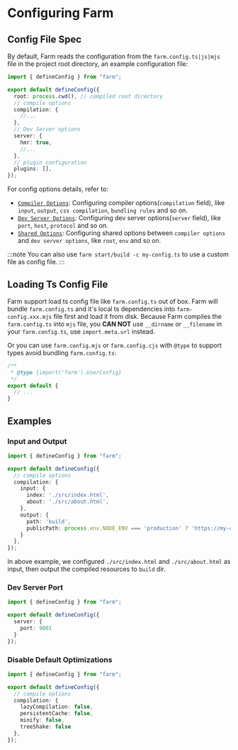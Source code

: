 # Configuring Farm

## Config File Spec
By default, Farm reads the configuration from the `farm.config.ts|js|mjs` file in the project root directory, an example configuration file:

```ts title="farm.config.ts" {5-7}
import { defineConfig } from "farm";

export default defineConfig({
  root: process.cwd(), // compiled root directory
  // compile options
  compilation: {
    //...
  },
  // Dev Server options
  server: {
    hmr: true,
    //...
  },
  // plugin configuration
  plugins: [],
});
```

For config options details, refer to:
* [`Compiler Options`](/docs/config/compilation-options): Configuring compiler options(`compilation` field), like `input`, `output`, `css compilation`, `bundling rules` and so on.
* [`Dev Server Options`](/docs/config/dev-server): Configuring dev server options(`server` field), like `port`, `host`, `protocol` and so on.
* [`Shared Options`](/docs/config/shared): Configuring shared options between `compiler options` and `dev server options`, like `root`, `env` and so on.

:::note
You can also use `farm start/build -c my-config.ts` to use a custom file as config file.
:::

## Loading Ts Config File
Farm support load ts config file like `farm.config.ts` out of box. Farm will bundle `farm.config.ts` and it's local ts dependencies into `farm-config.xxx.mjs` file first and load it from disk. Because Farm compiles the `farm.config.ts` into `mjs` file, you **CAN NOT** use `__dirname` or `__filename` in your `farm.config.ts`, use `import.meta.url` instead.

Or you can use `farm.config.mjs` or `farm.config.cjs` with `@type` to support types avoid bundling `farm.config.ts`:

```js title="farm.config.mjs"
/**
 * @type {import('farm').UserConfig}
 */
export default {
  // ...
}
```

## Examples
### Input and Output
```ts title="farm.config.ts" {5-7}
import { defineConfig } from "farm";

export default defineConfig({
  // compile options
  compilation: {
    input: {
      index: './src/index.html',
      about: './src/about.html',
    },
    output: {
      path: 'build',
      publicPath: process.env.NODE_ENV === 'production' ? 'https://my-cdn.com' : '/'
    }
  },
});
```

In above example, we configured `./src/index.html` and `./src/about.html` as input, then output the compiled resources to `build` dir.

### Dev Server Port

```ts title="farm.config.ts" {5-7}
import { defineConfig } from "farm";

export default defineConfig({
  server: {
    port: 9801
  }
});
```

### Disable Default Optimizations
```ts title="farm.config.ts" {5-7}
import { defineConfig } from "farm";

export default defineConfig({
  // compile options
  compilation: {
    lazyCompilation: false,
    persistentCache: false,
    minify: false,
    treeShake: false
  },
});
```

